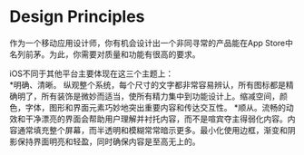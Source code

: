 # Design Principles

作为一个移动应用设计师，你有机会设计出一个非同寻常的产品能在App Store中名列前茅。为此，你需要对质量和功能有很高的要求。  
  
  iOS不同于其他平台主要体现在这三个主题上：  
  *明确、清晰。 纵观整个系统，每个尺寸的文字都非常容易辨认，所有图标都是精确明了，所有装饰是微妙而适当，使所有精力集中到功能设计上。缩减空间，颜色，字体，图形和界面元素巧妙地突出重要内容和传达交互性。
  *顺从。流畅的动效和干净漂亮的界面会帮助用户理解并衬托内容，而不是喧宾夺主得弱化内容。内容通常填充整个屏幕，而半透明和模糊常常暗示更多。最小化使用边框，渐变和阴影保持界面明亮和轻盈，同时确保内容是至高无上的。

